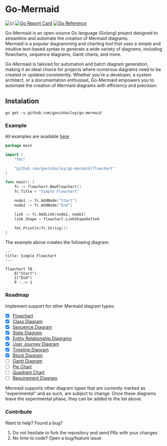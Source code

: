 <head>
<meta name="google-site-verification" content="j94IkHu19Am6TroNXqgXc1AnHUZ5oJdIR_xoZB8yI88" />
</head>

# Go-Mermaid

![ci](https://github.com/gavinhailey/go-mermaid/actions/workflows/ci.yml/badge.svg)
[![Go Report Card](https://goreportcard.com/badge/github.com/gavinhailey/go-mermaid)](https://goreportcard.com/report/github.com/gavinhailey/go-mermaid)
[![Go Reference](https://pkg.go.dev/badge/github.com/gavinhailey/go-mermaid.svg)](https://pkg.go.dev/github.com/gavinhailey/go-mermaid)

Go-Mermaid is an open-source Go language (Golang) project designed to streamline and automate the creation of Mermaid diagrams.  
Mermaid is a popular diagramming and charting tool that uses a simple and intuitive text-based syntax to generate a wide variety of diagrams, including flowcharts, sequence diagrams, Gantt charts, and more.

Go-Mermaid is tailored for automation and batch diagram generation, making it an ideal choice for projects where numerous diagrams need to be created or updated consistently. Whether you're a developer, a system architect, or a documentation enthusiast, Go-Mermaid empowers you to automate the creation of Mermaid diagrams with efficiency and precision.

## Instalation

`go get -u github.com/gavinhailey/go-mermaid`

### Example

All examples are available [here](https://github.com/gavinhailey/go-mermaid/blob/main/examples)

```go
package main

import (
    "fmt"

    "github.com/gavinhailey/go-mermaid/flowchart"
)

func main() {
    fc := flowchart.NewFlowchart()
    fc.Title = "Simple Flowchart"

    node1 := fc.AddNode("Start")
    node2 := fc.AddNode("End")

    link := fc.AddLink(node1, node2)
    link.Shape = flowchart.LinkShapeDotted

    fmt.Println(fc.String())
}
```

The example above creates the following diagram:

```mermaid
---
title: Simple Flowchart
---

flowchart TB
    0("Start")
    1("End")
    0 -.-> 1
```

### Roadmap

Implement support for other Mermaid diagram types:

- [x] [Flowchart](https://mermaid.js.org/syntax/flowchart.html)
- [x] [Class Diagram](https://mermaid.js.org/syntax/classDiagram.html)
- [x] [Sequence Diagram](https://mermaid.js.org/syntax/sequenceDiagram.html)
- [x] [State Diagram](https://mermaid.js.org/syntax/stateDiagram.html)
- [x] [Entity Relationship Diagrams](https://mermaid.js.org/syntax/entityRelationshipDiagram.html)
- [x] [User Journey Diagram](https://mermaid.js.org/syntax/userJourney.html)
- [x] [Timeline Diagram](https://mermaid.js.org/syntax/timeline.html)
- [x] [Block Diagram](https://mermaid.js.org/syntax/block.html)
- [ ] [Gantt Diagram](https://mermaid.js.org/syntax/gantt.html)
- [ ] [Pie Chart](https://mermaid.js.org/syntax/pie.html)
- [ ] [Quadrant Chart](https://mermaid.js.org/syntax/quadrantChart.html)
- [ ] [Requirement Diagram](https://mermaid.js.org/syntax/requirementDiagram.html)

Mermaid supports other diagram types that are currently marked as "experimental" and as such, are subject to change. Once these diagrams leave the experimental phase, they can be added to the list above.

### Contribute

Want to help? Found a bug?

1. Do not hesitate to fork the repository and send PRs with your changes
2. No time to code? Open a bug/feature issue
